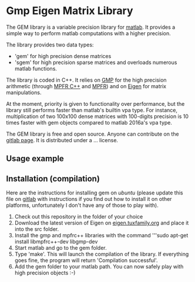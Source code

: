 Gmp Eigen Matrix Library
========================

The GEM library is a variable precision library for [matlab](http://www.mathworks.com/products/matlab/). It provides a simple way to perform matlab computations with a higher precision.

The library provides two data types:
 - 'gem' for high precision dense matrices
 - 'sgem' for high precision sparse matrices
and overloads numerous matlab functions.

The library is coded in C++. It relies on [GMP](https://gmplib.org/) for the high precision arithmetic (through [MPFR C++](http://www.holoborodko.com/pavel/mpfr/) and [MPFR](http://www.mpfr.org/)) and on [Eigen](http://eigen.tuxfamily.org/) for matrix manipulations.

At the moment, priority is given to functionality over performance, but the library still performs faster than matlab's builtin vpa type. For instance, multiplication of two 100x100 dense matrices with 100-digits precision is 10 times faster with gem objects compared to matlab 2016a's vpa type.

The GEM library is free and open source. Anyone can contribute on the [gitlab page](https://gitlab.com/jdbancal/gem). It is distributed under a ... license.


Usage example
-------------



Installation (compilation)
--------------------------

Here are the instructions for installing gem on *ubuntu* (please update this file on [gitlab](https://gitlab.com/jdbancal/gem) with instructions if you find out how to install it on other platforms, unfortunately I don't have any of those to play with).

1. Check out this repository in the folder of your choice
2. Download the latest version of Eigen on [eigen.tuxfamily.org](eigen.tuxfamily.org) and place it into the src folder.
3. Install the gmp and mpfrc++ libraries with the command
'''sudo apt-get install libmpfrc++-dev libgmp-dev
4. Start matlab and go to the gem folder.
5. Type 'make'. This will launch the compilation of the library. If everything goes fine, the program will return 'Compilation successful'.
6. Add the gem folder to your matlab path. You can now safely play with high precision objects :-)




